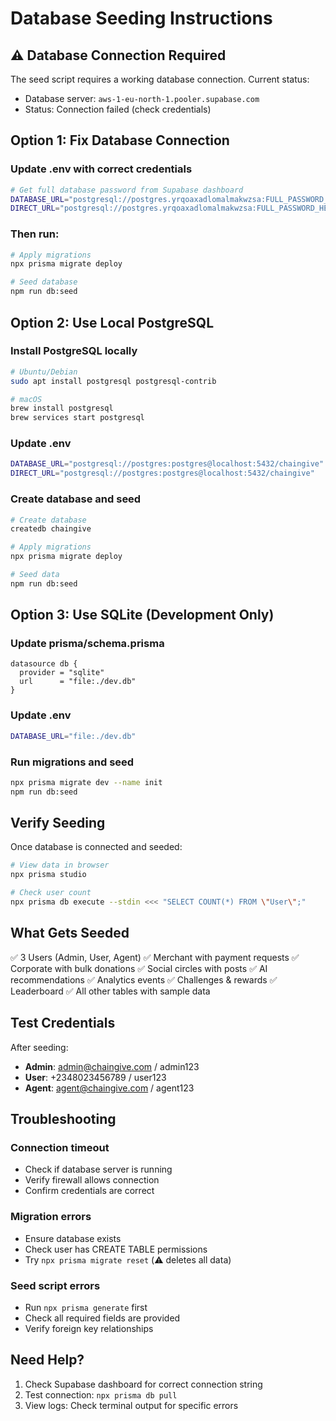 # Database Seeding Instructions

## ⚠️ Database Connection Required

The seed script requires a working database connection. Current status:
- Database server: `aws-1-eu-north-1.pooler.supabase.com`
- Status: Connection failed (check credentials)

## Option 1: Fix Database Connection

### Update .env with correct credentials
```bash
# Get full database password from Supabase dashboard
DATABASE_URL="postgresql://postgres.yrqoaxadlomalmakwzsa:FULL_PASSWORD_HERE@aws-1-eu-north-1.pooler.supabase.com:6543/postgres?pgbouncer=true"
DIRECT_URL="postgresql://postgres.yrqoaxadlomalmakwzsa:FULL_PASSWORD_HERE@aws-1-eu-north-1.pooler.supabase.com:5432/postgres"
```

### Then run:
```bash
# Apply migrations
npx prisma migrate deploy

# Seed database
npm run db:seed
```

## Option 2: Use Local PostgreSQL

### Install PostgreSQL locally
```bash
# Ubuntu/Debian
sudo apt install postgresql postgresql-contrib

# macOS
brew install postgresql
brew services start postgresql
```

### Update .env
```bash
DATABASE_URL="postgresql://postgres:postgres@localhost:5432/chaingive"
DIRECT_URL="postgresql://postgres:postgres@localhost:5432/chaingive"
```

### Create database and seed
```bash
# Create database
createdb chaingive

# Apply migrations
npx prisma migrate deploy

# Seed data
npm run db:seed
```

## Option 3: Use SQLite (Development Only)

### Update prisma/schema.prisma
```prisma
datasource db {
  provider = "sqlite"
  url      = "file:./dev.db"
}
```

### Update .env
```bash
DATABASE_URL="file:./dev.db"
```

### Run migrations and seed
```bash
npx prisma migrate dev --name init
npm run db:seed
```

## Verify Seeding

Once database is connected and seeded:

```bash
# View data in browser
npx prisma studio

# Check user count
npx prisma db execute --stdin <<< "SELECT COUNT(*) FROM \"User\";"
```

## What Gets Seeded

✅ 3 Users (Admin, User, Agent)
✅ Merchant with payment requests
✅ Corporate with bulk donations
✅ Social circles with posts
✅ AI recommendations
✅ Analytics events
✅ Challenges & rewards
✅ Leaderboard
✅ All other tables with sample data

## Test Credentials

After seeding:
- **Admin**: admin@chaingive.com / admin123
- **User**: +2348023456789 / user123
- **Agent**: agent@chaingive.com / agent123

## Troubleshooting

### Connection timeout
- Check if database server is running
- Verify firewall allows connection
- Confirm credentials are correct

### Migration errors
- Ensure database exists
- Check user has CREATE TABLE permissions
- Try `npx prisma migrate reset` (⚠️ deletes all data)

### Seed script errors
- Run `npx prisma generate` first
- Check all required fields are provided
- Verify foreign key relationships

## Need Help?

1. Check Supabase dashboard for correct connection string
2. Test connection: `npx prisma db pull`
3. View logs: Check terminal output for specific errors
